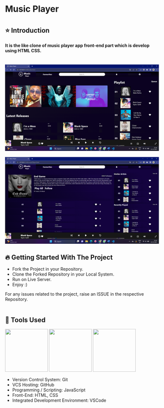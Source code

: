 <h1>Music Player <h1>

## ⭐ Introduction

<h4>It is the like clone of music player app front-end part which is develop using HTML CSS.<h4>

<br/>
<img src="images/Screenshot (87).png">
<br/>
<br/>
<img src="images/Screenshot (88).png">
<br/>

## 🔥 Getting Started With The Project

- Fork the Project in your Repository.
- Clone the Forked Repository in your Local System.
- Run on Live Server.
- Enjoy :)

For any issues related to the project, raise an ISSUE in the respective Repository.
<br/>
<br/>

## 🔨 Tools Used

<p align="justify">
<img height="140" width="140" src="https://www.w3.org/html/logo/downloads/HTML5_Logo_256.png">
<img height="140" width="140" src="https://logodix.com/logo/470309.png">

<img height="140" width="140" src="https://code.visualstudio.com/assets/apple-touch-icon.png">
</p>

- Version Control System: Git
- VCS Hosting: GitHub
- Programming / Scripting: JavaScript
- Front-End: HTML, CSS
- Integrated Development Environment: VSCode
  <br/>
  <br/>
